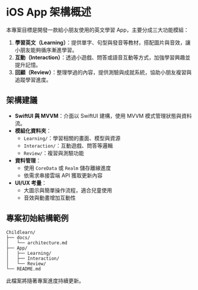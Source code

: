 # iOS App 架構概述

本專案目標是開發一款給小朋友使用的英文學習 App，主要分成三大功能模組：

1. **學習英文（Learning）**：提供單字、句型與發音等教材，搭配圖片與音效，讓小朋友能夠循序漸進學習。
2. **互動（Interaction）**：透過小遊戲、問答或語音互動等方式，加強學習興趣並提升記憶。
3. **回顧（Review）**：整理學過的內容，提供測驗與成就系統，協助小朋友複習與追蹤學習進度。

## 架構建議

- **SwiftUI 與 MVVM**：介面以 SwiftUI 建構，使用 MVVM 模式管理狀態與資料流。
- **模組化資料夾**：
  - `Learning/`：學習相關的畫面、模型與資源
  - `Interaction/`：互動遊戲、問答等邏輯
  - `Review/`：複習與測驗功能
- **資料管理**：
  - 使用 `CoreData` 或 `Realm` 儲存離線進度
  - 依需求串接雲端 API 獲取更新內容
- **UI/UX 考量**：
  - 大圖示與簡單操作流程，適合兒童使用
  - 音效與動畫增加互動性

## 專案初始結構範例

```
Childlearn/
├── docs/
│   └── architecture.md
├── App/
│   ├── Learning/
│   ├── Interaction/
│   └── Review/
└── README.md
```

此檔案將隨著專案進度持續更新。
